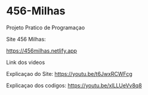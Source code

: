 # 456-Milhas
Projeto Pratico de Programaçao

Site 456 Milhas:

https://456milhas.netlify.app


Link dos videos

Explicaçao do Site:
https://youtu.be/t6JwxRCWFcg

Explicaçao dos codigos:
https://youtu.be/xlLLUeVv8q8

